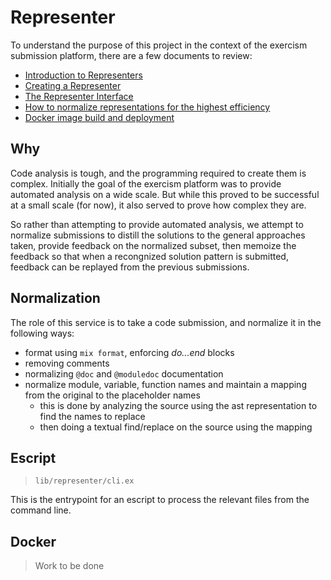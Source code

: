 # Representer

To understand the purpose of this project in the context of the exercism submission platform, there are a few documents to review:

- [Introduction to Representers](https://github.com/exercism/docs/tree/main/building/tooling/representers)
- [Creating a Representer](https://github.com/exercism/docs/blob/main/building/tooling/representers/creating-from-scratch.md)
- [The Representer Interface](https://github.com/exercism/docs/blob/main/building/tooling/representers/interface.md)
- [How to normalize representations for the highest efficiency](https://github.com/exercism/docs/blob/main/building/tooling/representers/normalization.md)
- [Docker image build and deployment](https://github.com/exercism/docs/blob/main/building/tooling/representers/docker.md)

## Why

Code analysis is tough, and the programming required to create them is complex.  Initially the goal of the exercism platform was to provide automated analysis on a wide scale.  But while this proved to be successful at a small scale (for now), it also served to prove how complex they are.

So rather than attempting to provide automated analysis, we attempt to normalize submissions to distill the solutions to the general approaches taken, provide feedback on the normalized subset, then memoize the feedback so that when a recongnized solution pattern is submitted, feedback can be replayed from the previous submissions.

## Normalization

The role of this service is to take a code submission, and normalize it in the following ways:

- format using `mix format`, enforcing _do...end_ blocks
- removing comments
- normalizing `@doc` and `@moduledoc` documentation
- normalize module, variable, function names and maintain a mapping from the original to the placeholder names
  - this is done by analyzing the source using the ast representation to find the names to replace
  - then doing a textual find/replace on the source using the mapping

## Escript

> `lib/representer/cli.ex`

This is the entrypoint for an escript to process the relevant files from the command line.

## Docker

> Work to be done
